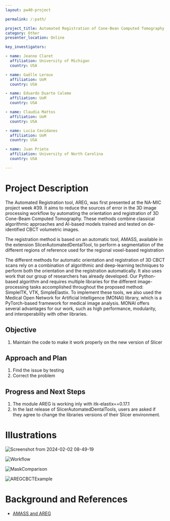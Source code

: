 ```yaml
---
layout: pw40-project

permalink: /:path/

project_title: Automated Registration of Cone-Bean Computed Tomography scans - maintenance
category: Other
presenter_location: Online

key_investigators:

- name: Jeanne Claret
  affiliation: University of Michigan
  country: USA

- name: Gaëlle Leroux
  affiliation: UoM
  country: USA

- name: Eduardo Duarte Caleme
  affiliation: UoM
  country: USA

- name: Claudia Mattos
  affiliation: UoM
  country: USA

- name: Lucia Cevidanes
  affiliation: UoM
  country: USA

- name: Juan Prieto
  affiliation: University of North Carolina
  country: USA

---
```


# Project Description

<!-- Add a short paragraph describing the project. -->

The Automated Registration tool, AREG, was first presented at the NA-MIC project week #39.
It aims to reduce the sources of error in the 3D image processing workflow by automating the orientation and registration of 3D Cone-Beam Computed Tomography. These methods combine classical algorithmic approaches and AI-based models trained and tested on de-identified CBCT volumetric images.

The registration method is based on an automatic tool, AMASS, available in the extension SlicerAutomatedDentalTool, to perform a segmentation of the different regions of reference used for the regional voxel-based registration

The different methods for automatic orientation and registration of 3D CBCT scans rely on a combination of algorithmic and deep-learning techniques to perform both the orientation and the registration automatically. It also uses work that our group of researchers has already developed. Our Python-based algorithm and requires multiple libraries for the different image-processing tasks accomplished throughout the proposed method: SimpleITK, VTK, SimpleElastix. To implement these tools, we also used the Medical Open Network for Artificial Intelligence (MONAI) library, which is a PyTorch-based framework for medical image analysis. MONAI offers several advantages for our work, such as high performance, modularity, and interoperability with other libraries.

## Objective

<!-- Describe here WHAT you would like to achieve (what you will have as end result). -->

1.  Maintain the code to make it work properly on the new version of Slicer

## Approach and Plan

<!-- Describe here HOW you would like to achieve the objectives stated above. -->

1.  Find the issue by testing
2.  Correct the problem

## Progress and Next Steps

<!-- Update this section as you make progress, describing of what you have ACTUALLY DONE.
     If there are specific steps that you could not complete then you can describe them here, too. -->

1. The module AREG is working inly with itk-elastix==0.17.1
2. In the last release of SlicerAutomatedDentalTools, users are asked if they agree to change the libraries versions of their Slicer environment.

# Illustrations

<!-- Add pictures and links to videos that demonstrate what has been accomplished. -->
![Screenshot from 2024-02-02 08-49-19](https://github.com/NA-MIC/ProjectWeek/assets/91120559/cca61e1d-e380-4acf-b904-cd9a78be8080)

![Workflow](https://github.com/lucanchling/ProjectWeek/assets/72148963/a6617e85-df6e-426f-ab4a-eef322453e7e)

![MaskComparison](https://github.com/lucanchling/ProjectWeek/assets/72148963/7312a43f-8b00-4513-bf75-0cf1a363b310)

![AREGCBCTExample](https://github.com/lucanchling/ProjectWeek/assets/72148963/66574b8d-a9b0-465a-a5ef-4206bb2d84dd)

# Background and References

<!-- If you developed any software, include link to the source code repository.
     If possible, also add links to sample data, and to any relevant publications. -->

*   [AMASS and AREG](https://github.com/DCBIA-OrthoLab/SlicerAutomatedDentalTools)
